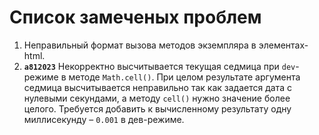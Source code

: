 # Список замеченых проблем

1. Неправильный формат вызова методов экземпляра в элементах-html.
2. **`a812023`** Некорректно высчитывается текущая седмица при `dev`-режиме в методе `Math.cell()`. При целом результате аргумента седмица высчитывается неправильно так как задается дата с нулевыми секундами, а методу `cell()` нужно значение более целого. Требуется добавить к вычисленному результату одну миллисекунду – `0.001` в дев-режиме.